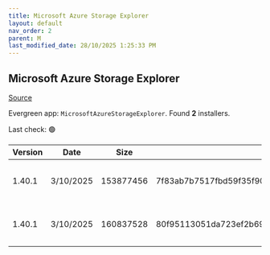 ```yaml
---
title: Microsoft Azure Storage Explorer
layout: default
nav_order: 2
parent: M
last_modified_date: 28/10/2025 1:25:33 PM
---
```


## Microsoft Azure Storage Explorer

[Source](https://azure.microsoft.com/en-au/features/storage-explorer/)

Evergreen app: `MicrosoftAzureStorageExplorer`. Found **2** installers.

Last check: 🟢

| Version | Date      | Size      | Sha256                                                           | Architecture | InstallerType | Type | URI                                                                                                                                                                                                                            |
| ------- | --------- | --------- | ---------------------------------------------------------------- | ------------ | ------------- | ---- | ------------------------------------------------------------------------------------------------------------------------------------------------------------------------------------------------------------------------------ |
| 1.40.1  | 3/10/2025 | 153877456 | 7f83ab7b7517fbd59f35f9033dd2ed4ef57314df41d8144e4521215cab31a774 | ARM64        | Default       | exe  | [https://github.com/microsoft/AzureStorageExplorer/releases/download/v1.40.1/StorageExplorer-windows-arm64.exe](https://github.com/microsoft/AzureStorageExplorer/releases/download/v1.40.1/StorageExplorer-windows-arm64.exe) |
| 1.40.1  | 3/10/2025 | 160837528 | 80f95113051da723ef2b69d4e732c55ef6acdbb1fb80b0c3eb0606a2b53018fb | x64          | Default       | exe  | [https://github.com/microsoft/AzureStorageExplorer/releases/download/v1.40.1/StorageExplorer-windows-x64.exe](https://github.com/microsoft/AzureStorageExplorer/releases/download/v1.40.1/StorageExplorer-windows-x64.exe)     |
